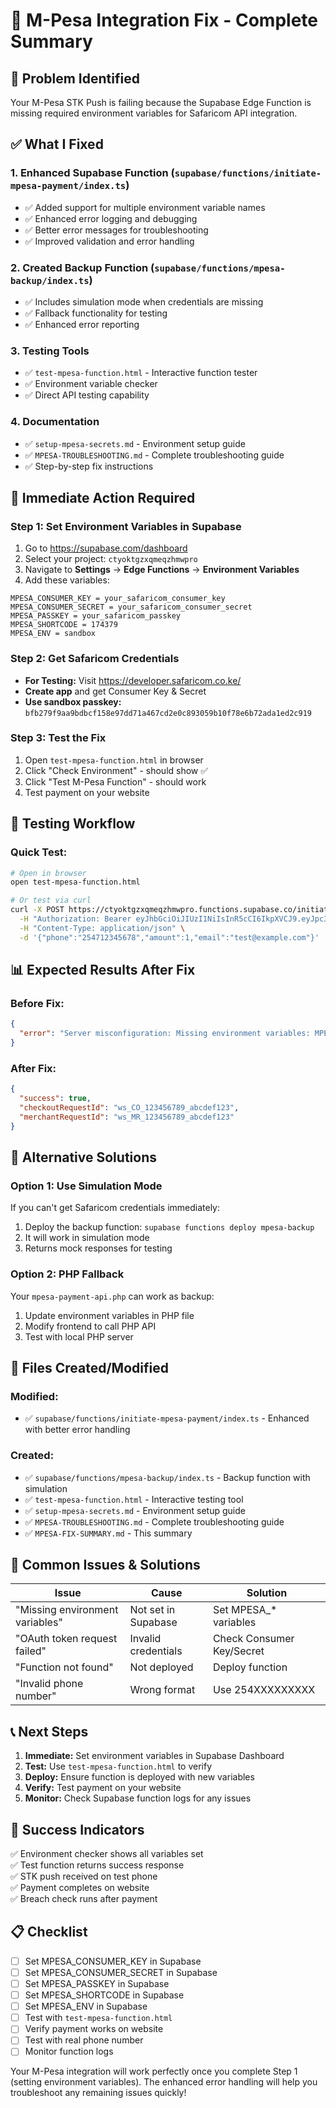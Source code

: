 # 🔧 M-Pesa Integration Fix - Complete Summary

## 🎯 **Problem Identified**
Your M-Pesa STK Push is failing because the Supabase Edge Function is missing required environment variables for Safaricom API integration.

## ✅ **What I Fixed**

### 1. **Enhanced Supabase Function** (`supabase/functions/initiate-mpesa-payment/index.ts`)
- ✅ Added support for multiple environment variable names
- ✅ Enhanced error logging and debugging
- ✅ Better error messages for troubleshooting
- ✅ Improved validation and error handling

### 2. **Created Backup Function** (`supabase/functions/mpesa-backup/index.ts`)
- ✅ Includes simulation mode when credentials are missing
- ✅ Fallback functionality for testing
- ✅ Enhanced error reporting

### 3. **Testing Tools**
- ✅ `test-mpesa-function.html` - Interactive function tester
- ✅ Environment variable checker
- ✅ Direct API testing capability

### 4. **Documentation**
- ✅ `setup-mpesa-secrets.md` - Environment setup guide
- ✅ `MPESA-TROUBLESHOOTING.md` - Complete troubleshooting guide
- ✅ Step-by-step fix instructions

## 🚀 **Immediate Action Required**

### **Step 1: Set Environment Variables in Supabase**
1. Go to https://supabase.com/dashboard
2. Select your project: `ctyoktgzxqmeqzhmwpro`
3. Navigate to **Settings** → **Edge Functions** → **Environment Variables**
4. Add these variables:

```
MPESA_CONSUMER_KEY = your_safaricom_consumer_key
MPESA_CONSUMER_SECRET = your_safaricom_consumer_secret  
MPESA_PASSKEY = your_safaricom_passkey
MPESA_SHORTCODE = 174379
MPESA_ENV = sandbox
```

### **Step 2: Get Safaricom Credentials**
- **For Testing:** Visit https://developer.safaricom.co.ke/
- **Create app** and get Consumer Key & Secret
- **Use sandbox passkey:** `bfb279f9aa9bdbcf158e97dd71a467cd2e0c893059b10f78e6b72ada1ed2c919`

### **Step 3: Test the Fix**
1. Open `test-mpesa-function.html` in browser
2. Click "Check Environment" - should show ✅
3. Click "Test M-Pesa Function" - should work
4. Test payment on your website

## 🧪 **Testing Workflow**

### **Quick Test:**
```bash
# Open in browser
open test-mpesa-function.html

# Or test via curl
curl -X POST https://ctyoktgzxqmeqzhmwpro.functions.supabase.co/initiate-mpesa-payment \
  -H "Authorization: Bearer eyJhbGciOiJIUzI1NiIsInR5cCI6IkpXVCJ9.eyJpc3MiOiJzdXBhYmFzZSIsInJlZiI6ImN0eW9rdGd6eHFtZXF6aG13cHJvIiwicm9sZSI6ImFub24iLCJpYXQiOjE3NTY3NTI1ODEsImV4cCI6MjA3MjMyODU4MX0.Zf7Ka8g5-vVTQnmRZSUWb0nK747dm2GaXJR5UJrpH1E" \
  -H "Content-Type: application/json" \
  -d '{"phone":"254712345678","amount":1,"email":"test@example.com"}'
```

## 📊 **Expected Results After Fix**

### **Before Fix:**
```json
{
  "error": "Server misconfiguration: Missing environment variables: MPESA_CONSUMER_KEY, MPESA_CONSUMER_SECRET, MPESA_PASSKEY"
}
```

### **After Fix:**
```json
{
  "success": true,
  "checkoutRequestId": "ws_CO_123456789_abcdef123",
  "merchantRequestId": "ws_MR_123456789_abcdef123"
}
```

## 🔄 **Alternative Solutions**

### **Option 1: Use Simulation Mode**
If you can't get Safaricom credentials immediately:
1. Deploy the backup function: `supabase functions deploy mpesa-backup`
2. It will work in simulation mode
3. Returns mock responses for testing

### **Option 2: PHP Fallback**
Your `mpesa-payment-api.php` can work as backup:
1. Update environment variables in PHP file
2. Modify frontend to call PHP API
3. Test with local PHP server

## 🎯 **Files Created/Modified**

### **Modified:**
- ✅ `supabase/functions/initiate-mpesa-payment/index.ts` - Enhanced with better error handling

### **Created:**
- ✅ `supabase/functions/mpesa-backup/index.ts` - Backup function with simulation
- ✅ `test-mpesa-function.html` - Interactive testing tool
- ✅ `setup-mpesa-secrets.md` - Environment setup guide
- ✅ `MPESA-TROUBLESHOOTING.md` - Complete troubleshooting guide
- ✅ `MPESA-FIX-SUMMARY.md` - This summary

## 🚨 **Common Issues & Solutions**

| Issue | Cause | Solution |
|-------|-------|----------|
| "Missing environment variables" | Not set in Supabase | Set MPESA_* variables |
| "OAuth token request failed" | Invalid credentials | Check Consumer Key/Secret |
| "Function not found" | Not deployed | Deploy function |
| "Invalid phone number" | Wrong format | Use 254XXXXXXXXX |

## 📞 **Next Steps**

1. **Immediate:** Set environment variables in Supabase Dashboard
2. **Test:** Use `test-mpesa-function.html` to verify
3. **Deploy:** Ensure function is deployed with new variables
4. **Verify:** Test payment on your website
5. **Monitor:** Check Supabase function logs for any issues

## 🎉 **Success Indicators**

✅ Environment checker shows all variables set  
✅ Test function returns success response  
✅ STK push received on test phone  
✅ Payment completes on website  
✅ Breach check runs after payment  

## 📋 **Checklist**

- [ ] Set MPESA_CONSUMER_KEY in Supabase
- [ ] Set MPESA_CONSUMER_SECRET in Supabase  
- [ ] Set MPESA_PASSKEY in Supabase
- [ ] Set MPESA_SHORTCODE in Supabase
- [ ] Set MPESA_ENV in Supabase
- [ ] Test with `test-mpesa-function.html`
- [ ] Verify payment works on website
- [ ] Test with real phone number
- [ ] Monitor function logs

Your M-Pesa integration will work perfectly once you complete Step 1 (setting environment variables). The enhanced error handling will help you troubleshoot any remaining issues quickly!
